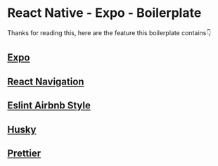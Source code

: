 # React Native - Expo - Boilerplate

Thanks for reading this, here are the feature this boilerplate contains👇

## [Expo](https://docs.expo.io/)

## [React Navigation](https://reactnavigation.org/docs/getting-started) 

## [Eslint Airbnb Style](https://github.com/airbnb/javascript#readme) 

## [Husky](https://github.com/typicode/husky#readme)  

## [Prettier](https://github.com/prettier/prettier#readme) 